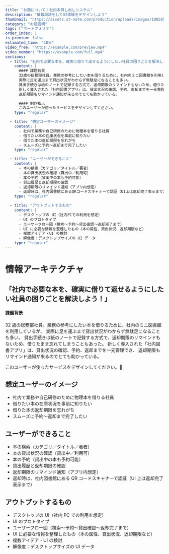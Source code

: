 ```yaml
---
title: "お題について：社内本貸し出しシステム"
description: "情報設計をしてUI体験をデザインしよう"
thumbnail: "https://assets.st-note.com/production/uploads/images/108585497/rectangle_large_type_2_e25111bbba69e541866bb37caf921ee0.png?width=1200"
category: "お題説明"
tags: ["ポートフォリオ"]
order_index: 1
is_premium: false
estimated_time: "30分"
video_free: "https://example.com/preview.mp4"
video_member: "https://example.com/full.mp4"
sections:
  - title: "社内で必要な本を、確実に借りて返せるようにしたい社員の困りごとを解決しよう！"
    content: |
      #### 課題背景
      32歳の総務部社員。業務の参考にしたい本を借りるために、社内のミニ図書館を利用しているが、
      実際に足を運ぶまで貸出状況がわからず無駄足になることも多い。
      貸出手続きは紙のノートで記録する方式で、返却期限のリマインドもないため、借りたまま忘れてしまうこともあった。
      新しく導入された「社内図書アプリ」は、貸出状況の確認、予約、返却までを一元管理でき、
      返却期限もリマインド通知が来るのでとても助かっている。

      #### 制作指示
      このユーザーが使ったサービスをデザインしてください。
    type: "regular"

  - title: "想定ユーザーのイメージ"
    content: |
      - 社内で業務や自己研修のために物理本を借りる社員
      - 借りたい本の在庫状況を事前に知りたい
      - 借りた本の返却期限を忘れがち
      - スムーズに予約〜返却まで完了したい
    type: "regular"

  - title: "ユーザーができること"
    content: |
      - 本の検索（カテゴリ／タイトル／著者）
      - 本の貸出状況の確認（貸出中／利用可）
      - 本の予約（貸出中の本も予約可能）
      - 貸出履歴と返却期限の確認
      - 返却期限のリマインド通知（アプリ内想定）
      - 返却時は、社内図書館にあるQRコードスキャナーで認証（UI上は返却完了表示まで）
    type: "regular"

  - title: "アウトプットするもの"
    content: |
      - デスクトップの UI（社内PCでの利用を想定）
      - UI のプロトタイプ
      - ユーザーフロー図（検索〜予約〜貸出確認〜返却完了まで）
      - UI に必要な情報を整理したもの（本の属性、貸出状況、返却期限など）
      - 複数アイデア・UI の検討
      - 解像度：デスクトップサイズの UI データ
    type: "regular"
---
```


# 情報アーキテクチャ

## 「社内で必要な本を、確実に借りて返せるようにしたい社員の困りごとを解決しよう！」

#### 課題背景

32 歳の総務部社員。業務の参考にしたい本を借りるために、社内のミニ図書館を利用しているが、
実際に足を運ぶまで貸出状況がわからず無駄足になることも多い。
貸出手続きは紙のノートで記録する方式で、返却期限のリマインドもないため、借りたまま忘れてしまうこともあった。
新しく導入された「社内図書アプリ」は、貸出状況の確認、予約、返却までを一元管理でき、
返却期限もリマインド通知が来るのでとても助かっている。

このユーザーが使ったサービスをデザインしてください。🚩

## 想定ユーザーのイメージ

- 社内で業務や自己研修のために物理本を借りる社員
- 借りたい本の在庫状況を事前に知りたい
- 借りた本の返却期限を忘れがち
- スムーズに予約〜返却まで完了したい

## ユーザーができること

- 本の検索（カテゴリ／タイトル／著者）
- 本の貸出状況の確認（貸出中／利用可）
- 本の予約（貸出中の本も予約可能）
- 貸出履歴と返却期限の確認
- 返却期限のリマインド通知（アプリ内想定）
- 返却時は、社内図書館にある QR コードスキャナーで認証（UI 上は返却完了表示まで）

## アウトプットするもの

- デスクトップの UI（社内 PC での利用を想定）
- UI のプロトタイプ
- ユーザーフロー図（検索〜予約〜貸出確認〜返却完了まで）
- UI に必要な情報を整理したもの（本の属性、貸出状況、返却期限など）
- 複数アイデア・UI の検討
- 解像度：デスクトップサイズの UI データ
